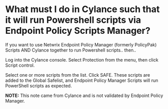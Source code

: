 # What must I do in Cylance such that it will run Powershell scripts via Endpoint Policy Scripts Manager?

If you want to use Netwrix Endpoint Policy Manager (formerly PolicyPak) Scripts AND Cylance together
to run Powershell scripts.. then..

Log into the Cylance console. Select Protection from the menu, then click Script control.

Select one or more scripts from the list. Click SAFE. These scripts are added to the Global
Safelist, and Endpoint Policy Manager Scripts will run PowerShell scripts as expected.

**NOTE:** This note came from Cylance and is not validated by Endpoint Policy Manager.
